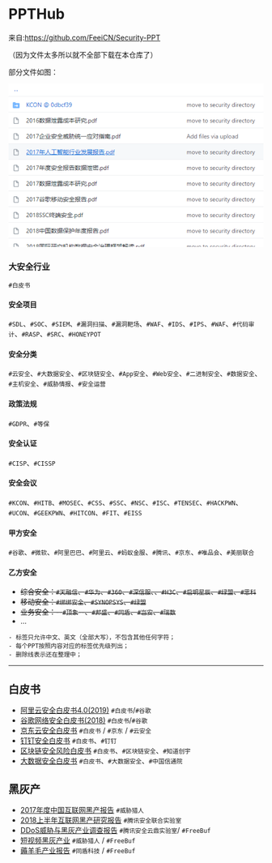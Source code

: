 # PPTHub

来自:https://github.com/FeeiCN/Security-PPT

（因为文件太多所以就不全部下载在本仓库了）

部分文件如图：

![](https://github.com/Biusec/Open_the_cyber_security_door/blob/main/images/litte_ppt_image.png)

### 大安全行业

`#白皮书`

#### 安全项目
`#SDL`、`#SOC`、`#SIEM`、`#漏洞扫描`、`#漏洞靶场`、`#WAF`、`#IDS`、`#IPS`、`#WAF`、`#代码审计`、`#RASP`、`#SRC`、`#HONEYPOT`

#### 安全分类
`#云安全`、`#大数据安全`、`#区块链安全`、`#App安全`、`#Web安全`、`#二进制安全`、`#数据安全`、`#主机安全`、`#威胁情报`、`#安全运营`

#### 政策法规
`#GDPR`、`#等保`

#### 安全认证
`#CISP`、`#CISSP`

#### 安全会议
`#KCON`、`#HITB`、`#MOSEC`、`#CSS`、`#SSC`、`#NSC`、`#ISC`、`#TENSEC`、`#HACKPWN`、`#UCON`、`#GEEKPWN`、`#HITCON`、`#FIT`、`#EISS`

#### 甲方安全
`#谷歌`、`#微软`、`#阿里巴巴`、`#阿里云`、`#蚂蚁金服`、`#腾讯`、`#京东`、`#唯品会`、`#美丽联合`

#### 乙方安全
- ~~综合安全：`#天融信`、`#华为`、`#360`、`#深信服`、、`#H3C`、`#启明星辰`、`#绿盟`、`#思科`~~
- ~~移动安全：`#绑绑安全`、`#SYNOPSYS`、`#绿盟`~~
- ~~业务安全：--`#顶象`--、`#邦盛`、`#同盾`、`#岂安`、`#瑞数`~~
- ...

```
- 标签只允许中文、英文（全部大写），不包含其他任何字符；
- 每个PPT按照内容对应的标签优先级列出；
- 删除线表示还在整理中；
```
----
## 白皮书
- [阿里云安全白皮书4.0(2019)](security/阿里云安全白皮书4.0.pdf) `#白皮书`/`#谷歌`
- [谷歌网络安全白皮书(2018)](security/2018谷歌网络安全白皮书.pdf) `#白皮书`/`#谷歌`
- [京东云安全白皮书](security/京东云安全白皮书.pdf) `#白皮书` / `#京东` / `#云安全`
- [钉钉安全白皮书](security/钉钉安全白皮书v2.0.pdf) `#白皮书`、`#钉钉`
- [区块链安全风险白皮书](security/知道创宇区块链安全风险白皮书.pdf) `#白皮书`、`#区块链安全`、`#知道创宇`
- [大数据安全白皮书](security/大数据安全白皮书.pdf) `#白皮书`、`#大数据安全`、`#中国信通院`

## 黑灰产

- [2017年度中国互联网黑产报告](https://mp.weixin.qq.com/s/evGK8v2rjM4IGYODYXFvtA?) `#威胁猎人`
- [2018上半年互联网黑产研究报告](https://guanjia.qq.com/news/n1/2382.html) `#腾讯安全联合实验室`
- [DDoS威胁与黑灰产业调查报告](https://image.3001.net/uploads/pdf/%E9%BB%91%E9%95%9C%E8%B0%83%E6%9F%A5%EF%BC%9A%E6%B7%B1%E6%B8%8A%E8%83%8C%E5%90%8E%E7%9A%84%E7%9C%9F%E7%9B%B8%E4%B9%8B%E3%80%8CDDoS%E5%A8%81%E8%83%81%E4%B8%8E%E9%BB%91%E7%81%B0%E4%BA%A7%E4%B8%9A%E8%B0%83%E6%9F%A5%E6%8A%A5%E5%91%8A%E3%80%8D.pdf) `#腾讯安全云鼎实验室`/ `#FreeBuf`
- [短视频黑灰产业](https://image.3001.net/uploads/pdf/33d3fae8e35df5e35cfad069d746f755.pdf) `#威胁猎人` / `#FreeBuf`
- [薅羊毛产业报告](https://image.3001.net/uploads/pdf/4aa87c46888173995c295a873c2aa682.pdf) `#同盾科技` / `#FreeBuf`